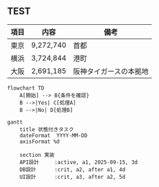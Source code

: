 ## TEST  

| 項目       | 内容         | 備考       |
|------------|--------------|------------|
| 東京       | 9,272,740  | 首都         |
| 横浜       | 3,724,844  | 港町         |
| 大阪       | 2,691,185  | 阪神タイガースの本拠地 |

```mermaid
flowchart TD
    A[開始] --> B{条件を確認}
    B -->|Yes| C[処理A]
    B -->|No| D[処理B]
```
```mermaid
gantt
    title 状態付きタスク
    dateFormat  YYYY-MM-DD
    axisFormat %d

    section 実装
    API設計     :active, a1, 2025-09-15, 3d
    DB設計      :crit, a2, after a1, 4d
    UI設計      :crit, a3, after a2, 5d

```

 


